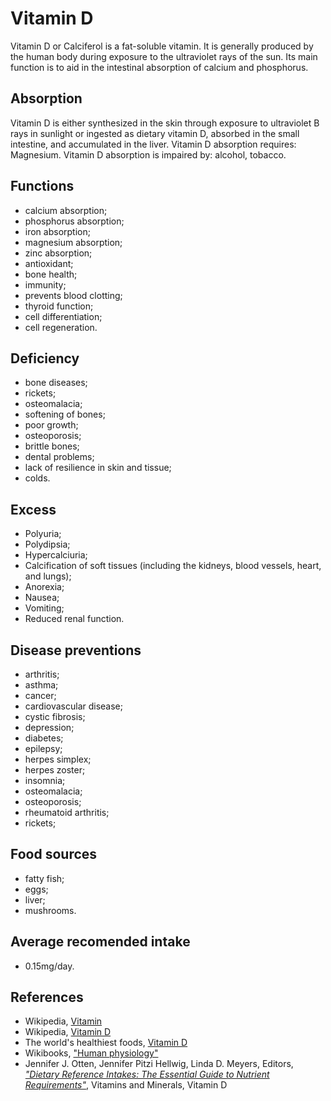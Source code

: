 # Vitamin D
Vitamin D or Calciferol is a fat-soluble vitamin. It is generally produced by the human body during exposure to the ultraviolet rays of the sun. 
Its main function is to aid in the intestinal absorption of calcium and phosphorus.

## Absorption
Vitamin D is either synthesized in the skin through exposure to ultraviolet B rays in sunlight or ingested as dietary vitamin D, absorbed 
in the small intestine, and accumulated in the liver.
Vitamin D absorption requires: Magnesium.
Vitamin D absorption is impaired by: alcohol, tobacco.

## Functions
- calcium absorption;
- phosphorus absorption;
- iron absorption;
- magnesium absorption;
- zinc absorption;
- antioxidant;
- bone health;
- immunity;
- prevents blood clotting;
- thyroid function;
- cell differentiation;
- cell regeneration.

## Deficiency
- bone diseases;
- rickets;
- osteomalacia;
- softening of bones;
- poor growth;
- osteoporosis;
- brittle bones;
- dental problems;
- lack of resilience in skin and tissue;
- colds.

## Excess
- Polyuria;
- Polydipsia;
- Hypercalciuria;
- Calcification of soft tissues (including the kidneys, blood vessels, heart, and lungs);
- Anorexia;
- Nausea;
- Vomiting;
- Reduced renal function.

## Disease preventions
- arthritis;
- asthma;
- cancer;
- cardiovascular disease;
- cystic fibrosis;
- depression;
- diabetes;
- epilepsy;
- herpes simplex;
- herpes zoster;
- insomnia;
- osteomalacia;
- osteoporosis;
- rheumatoid arthritis;
- rickets;

## Food sources
- fatty fish;
- eggs;
- liver;
- mushrooms.

## Average recomended intake
- 0.15mg/day.

## References
- Wikipedia, [Vitamin](https://en.wikipedia.org/wiki/Vitamin)
- Wikipedia, [Vitamin D](https://en.wikipedia.org/wiki/Vitamin_D)
- The world's healthiest foods, [Vitamin D](http://www.whfoods.com/genpage.php?tname=nutrient&dbid=110)
- Wikibooks, ["Human physiology"](https://en.Wikibooks.org/wiki/Human_Physiology/Nutrition#Vitamins)
- Jennifer J. Otten, Jennifer Pitzi Hellwig, Linda D. Meyers, Editors, [_"Dietary Reference Intakes: The Essential Guide to Nutrient Requirements"_](https://www.amazon.com/Dietary-Reference-Intakes-Essential-Requirements/dp/0309157420), Vitamins and Minerals, Vitamin D